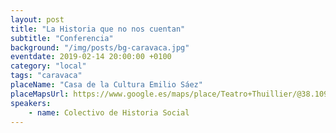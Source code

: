 ```yaml
---
layout: post
title: "La Historia que no nos cuentan"
subtitle: "Conferencia"
background: "/img/posts/bg-caravaca.jpg"
eventdate: 2019-02-14 20:00:00 +0100
category: "local"
tags: "caravaca"
placeName: "Casa de la Cultura Emilio Sáez"
placeMapsUrl: https://www.google.es/maps/place/Teatro+Thuillier/@38.1090977,-1.8625464,17z/data=!3m1!4b1!4m5!3m4!1s0xd65ad1270513043:0x61ff00d4a0f49ee7!8m2!3d38.1090935!4d-1.8603577?hl=en
speakers:
    - name: Colectivo de Historia Social
---
```

